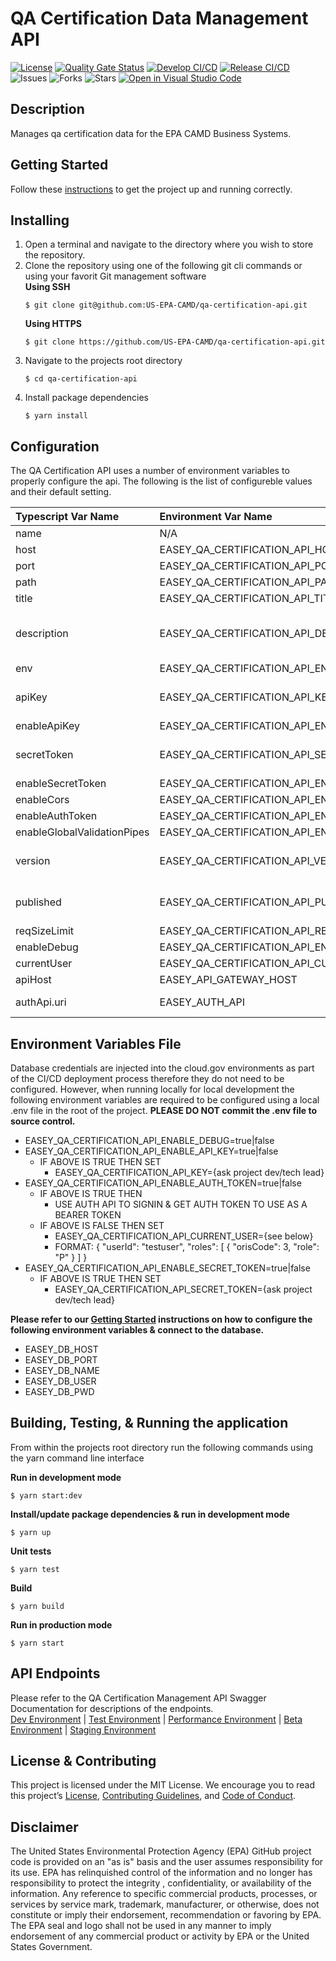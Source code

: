 # QA Certification Data Management API

[![License](https://img.shields.io/github/license/US-EPA-CAMD/easey-qa-certification-api)](https://github.com/US-EPA-CAMD/easey-qa-certification-api/blob/develop/LICENSE)
[![Quality Gate Status](https://sonarcloud.io/api/project_badges/measure?project=US-EPA-CAMD_easey-qa-certification-api&metric=alert_status)](https://sonarcloud.io/dashboard?id=US-EPA-CAMD_easey-qa-certification-api)
[![Develop CI/CD](https://github.com/US-EPA-CAMD/easey-qa-certification-api/workflows/Develop%20Branch%20Workflow/badge.svg)](https://github.com/US-EPA-CAMD/easey-qa-certification-api/actions)
[![Release CI/CD](https://github.com/US-EPA-CAMD/easey-qa-certification-api/workflows/Release%20Branch%20Workflow/badge.svg)](https://github.com/US-EPA-CAMD/easey-qa-certification-api/actions)
![Issues](https://img.shields.io/github/issues/US-EPA-CAMD/easey-qa-certification-api)
![Forks](https://img.shields.io/github/forks/US-EPA-CAMD/easey-qa-certification-api)
![Stars](https://img.shields.io/github/stars/US-EPA-CAMD/easey-qa-certification-api)
[![Open in Visual Studio Code](https://open.vscode.dev/badges/open-in-vscode.svg)](https://open.vscode.dev/US-EPA-CAMD/easey-qa-certification-api)

## Description
Manages qa certification data for the EPA CAMD Business Systems.

## Getting Started
Follow these [instructions](https://github.com/US-EPA-CAMD/devops/blob/master/GETTING-STARTED.md) to get the project up and running correctly.

## Installing
1. Open a terminal and navigate to the directory where you wish to store the repository.
2. Clone the repository using one of the following git cli commands or using your favorit Git management software<br>
    **Using SSH**
    ```
    $ git clone git@github.com:US-EPA-CAMD/qa-certification-api.git
    ```
    **Using HTTPS**
    ```
    $ git clone https://github.com/US-EPA-CAMD/qa-certification-api.git
    ```
3. Navigate to the projects root directory
    ```
    $ cd qa-certification-api
    ```
4. Install package dependencies
    ```
    $ yarn install
    ```

## Configuration
The QA Certification API uses a number of environment variables to properly configure the api. The following is the list of configureble values and their default setting.

| Typescript Var Name | Environment Var Name | Default Value | Comment |
| :------------------ | :------------------- | :------------ | :------ |
| name | N/A | qa-certification-api | Fixed value |
| host | EASEY_QA_CERTIFICATION_API_HOST | localhost | Configurable
| port | EASEY_QA_CERTIFICATION_API_PORT | 8070 | Configurable |
| path | EASEY_QA_CERTIFICATION_API_PATH | qa-certification-mgmt | Configurable |
| title | EASEY_QA_CERTIFICATION_API_TITLE | QA Certification Management | Configurable |
| description | EASEY_QA_CERTIFICATION_API_DESCRIPTION | QA & Certification management API endpoints for qa test data, qa cert events, and test extension & exemption data | Configurable |
| env | EASEY_QA_CERTIFICATION_API_ENV | local-dev | Configurable |
| apiKey | EASEY_QA_CERTIFICATION_API_KEY | *** | Dynamically set by CI/CD workflow |
| enableApiKey | EASEY_QA_CERTIFICATION_API_ENABLE_API_KEY | false | Configurable |
| secretToken | EASEY_QA_CERTIFICATION_API_SECRET_TOKEN | *** | Dynamically set by CI/CD workflow |
| enableSecretToken | EASEY_QA_CERTIFICATION_API_ENABLE_SECRET_TOKEN | false | Configurable |
| enableCors | EASEY_QA_CERTIFICATION_API_ENABLE_CORS | true | Configurable |
| enableAuthToken | EASEY_QA_CERTIFICATION_API_ENABLE_AUTH_TOKEN | false | Configurable |
| enableGlobalValidationPipes | EASEY_QA_CERTIFICATION_API_ENABLE_GLOBAL_VALIDATION_PIPE | true | Configurable |
| version | EASEY_QA_CERTIFICATION_API_VERSION | v0.0.0 | Dynamically set by CI/CD workflow |
| published | EASEY_QA_CERTIFICATION_API_PUBLISHED | local | Dynamically set by CI/CD workflow |
| reqSizeLimit | EASEY_QA_CERTIFICATION_API_REQ_SIZE_LIMIT | 1mb | Configurable |
| enableDebug | EASEY_QA_CERTIFICATION_API_ENABLE_DEBUG | false | Configurable |
| currentUser | EASEY_QA_CERTIFICATION_API_CURRENT_USER | {} | Configurable |
| apiHost | EASEY_API_GATEWAY_HOST | api.epa.gov/easey/dev | Configurable |
| authApi.uri | EASEY_AUTH_API | https://api.epa.gov/easey/dev/auth-mgmt | Configurable |

## Environment Variables File
Database credentials are injected into the cloud.gov environments as part of the CI/CD deployment process therefore they do not need to be configured. However, when running locally for local development the following environment variables are required to be configured using a local .env file in the root of the project. **PLEASE DO NOT commit the .env file to source control.**

- EASEY_QA_CERTIFICATION_API_ENABLE_DEBUG=true|false
- EASEY_QA_CERTIFICATION_API_ENABLE_API_KEY=true|false
  - IF ABOVE IS TRUE THEN SET
    - EASEY_QA_CERTIFICATION_API_KEY={ask project dev/tech lead}
- EASEY_QA_CERTIFICATION_API_ENABLE_AUTH_TOKEN=true|false
  - IF ABOVE IS TRUE THEN
    - USE AUTH API TO SIGNIN & GET AUTH TOKEN TO USE AS A BEARER TOKEN
  - IF ABOVE IS FALSE THEN SET
    - EASEY_QA_CERTIFICATION_API_CURRENT_USER={see below}
    - FORMAT: { "userId": "testuser", "roles": [ { "orisCode": 3, "role": "P" } ] }
- EASEY_QA_CERTIFICATION_API_ENABLE_SECRET_TOKEN=true|false
  - IF ABOVE IS TRUE THEN SET
    - EASEY_QA_CERTIFICATION_API_SECRET_TOKEN={ask project dev/tech lead}

**Please refer to our [Getting Started](https://github.com/US-EPA-CAMD/devops/blob/master/GETTING-STARTED.md) instructions on how to configure the following environment variables & connect to the database.**
- EASEY_DB_HOST
- EASEY_DB_PORT
- EASEY_DB_NAME
- EASEY_DB_USER
- EASEY_DB_PWD

## Building, Testing, & Running the application
From within the projects root directory run the following commands using the yarn command line interface

**Run in development mode**
```
$ yarn start:dev
```

**Install/update package dependencies & run in development mode**
```
$ yarn up
```

**Unit tests**
```
$ yarn test
```

**Build**
```
$ yarn build
```

**Run in production mode**
```
$ yarn start
```

## API Endpoints
Please refer to the QA Certification Management API Swagger Documentation for descriptions of the endpoints.<br>
[Dev Environment](https://api.epa.gov/easey/dev/qa-certification-mgmt/swagger/) | [Test Environment](https://api.epa.gov/easey/test/qa-certification-mgmt/swagger/) |  [Performance Environment](https://api.epa.gov/easey/perf/qa-certification-mgmt/swagger/) | [Beta Environment](https://api.epa.gov/easey/beta/qa-certification-mgmt/swagger/) | [Staging Environment](https://api.epa.gov/easey/staging/qa-certification-mgmt/swagger/)

## License & Contributing
This project is licensed under the MIT License. We encourage you to read this project’s [License](LICENSE), [Contributing Guidelines](CONTRIBUTING.md), and [Code of Conduct](CODE-OF-CONDUCT.md).

## Disclaimer
The United States Environmental Protection Agency (EPA) GitHub project code is provided on an "as is" basis and the user assumes responsibility for its use. EPA has relinquished control of the information and no longer has responsibility to protect the integrity , confidentiality, or availability of the information. Any reference to specific commercial products, processes, or services by service mark, trademark, manufacturer, or otherwise, does not constitute or imply their endorsement, recommendation or favoring by EPA. The EPA seal and logo shall not be used in any manner to imply endorsement of any commercial product or activity by EPA or the United States Government.
